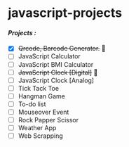 # javascript-projects

#### ***Projects :***
- [x] ~~Qrcode, Barcode Generator.~~ :tada:
- [ ] JavaScript Calculator
- [ ] JavaScript BMI Calculator
- [ ] ~~JavaScript Clock [Digital]~~ :tada:
- [ ] JavaScript Clock [Analog]
- [ ] Tick Tack Toe
- [ ] Hangman Game
- [ ] To-do list
- [ ] Mouseover Event
- [ ] Rock Papper Scissor
- [ ] Weather App
- [ ] Web Scrapping
